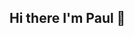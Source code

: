 ## Hi there I'm Paul 👋

<!-- 

🙋‍♀️ Intro - This is a grouping of all my University Projects made during the Bachelor and the Master
🌈 Uni - Some of them are just exercises, you could maybe find a solution to your problem :)
🍿 Chill - I'm a human too, not perfect as my code.
-->
